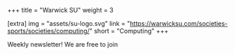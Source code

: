 +++
title = "Warwick SU"
weight = 3

[extra]
img = "assets/su-logo.svg"
link = "https://warwicksu.com/societies-sports/societies/computing/"
short = "Computing"
+++

Weekly newsletter! We are free to join